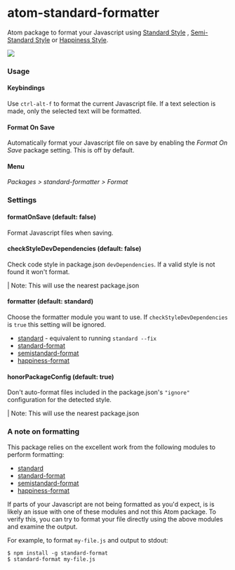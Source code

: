 # atom-standard-formatter

Atom package to format your Javascript using [Standard Style](https://github.com/feross/standard)
, [Semi-Standard Style](https://github.com/Flet/semistandard)
or [Happiness Style](https://github.com/jedwatson/happiness).

![](https://cloud.githubusercontent.com/assets/5852428/8020717/adbf10c0-0c51-11e5-8537-2714c9f698e5.gif)

### Usage

#### Keybindings

Use `ctrl-alt-f` to format the current Javascript file. If a text selection is made, only the selected text will be formatted.

#### Format On Save

Automatically format your Javascript file on save by enabling the *Format On Save* package setting.  This is off by default.

#### Menu

*Packages > standard-formatter > Format*

### Settings

#### formatOnSave (default: false)

Format Javascript files when saving.

#### checkStyleDevDependencies (default: false)

Check code style in package.json `devDependencies`. If a valid style is not found it won't format.

| Note: This will use the nearest package.json

#### formatter (default: standard)

Choose the formatter module you want to use. If `checkStyleDevDependencies` is `true` this setting will be ignored.

* [standard](https://github.com/feross/standard) - equivalent to running `standard --fix`
* [standard-format](https://github.com/maxogden/standard-format)
* [semistandard-format](https://github.com/ricardofbarros/semistandard-format)
* [happiness-format](https://github.com/martinheidegger/hapiness-format)

#### honorPackageConfig (default: true)

Don't auto-format files included in the package.json's `"ignore"` configuration for the detected style.

| Note: This will use the nearest package.json

### A note on formatting

This package relies on the excellent work from the following modules to perform formatting:

- [standard](https://github.com/feross/standard)
- [standard-format](https://github.com/maxogden/standard-format)
- [semistandard-format](https://github.com/ricardofbarros/semistandard-format)
- [happiness-format](https://github.com/martinheidegger/hapiness-format)

If parts of your Javascript are not being formatted as you'd expect, is is likely an issue with one of these modules and not this Atom package. To verify this, you can try to format your file directly using the above modules and examine the output.

For example, to format `my-file.js` and output to stdout:
```
$ npm install -g standard-format
$ standard-format my-file.js
```
